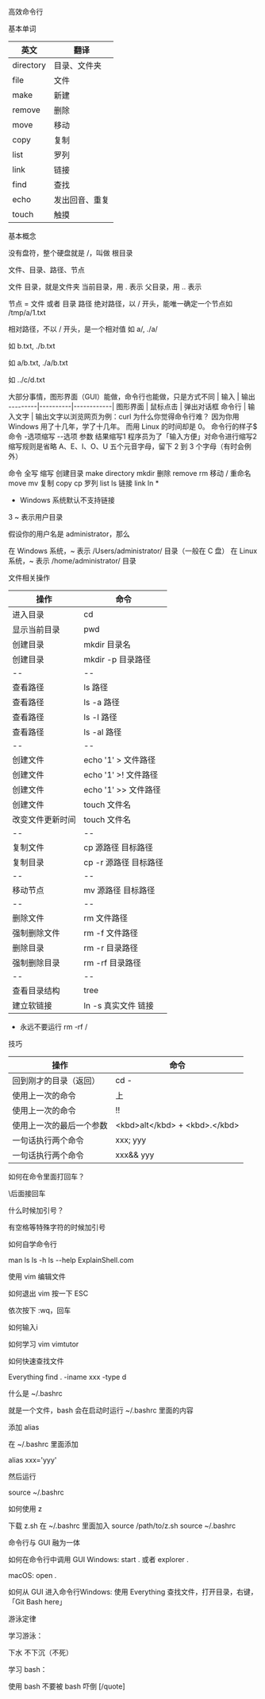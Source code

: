 
高效命令行

基本单词

英文      | 翻译
----------|----------------|
directory | 目录、文件夹
file      | 文件
make      | 新建
remove    | 删除
move      | 移动
copy      | 复制
list      | 罗列
link      | 链接
find      | 查找
echo      | 发出回音、重复
touch     | 触摸

基本概念


没有盘符，整个硬盘就是 /，叫做 根目录

文件、目录、路径、节点

文件
目录，就是文件夹
当前目录，用 . 表示
父目录，用 .. 表示


节点 = 文件 或者 目录
路径
绝对路径，以 / 开头，能唯一确定一个节点如 /tmp/a/1.txt


相对路径，不以 / 开头，是一个相对值
如 a/, ./a/

如 b.txt, ./b.txt

如 a/b.txt, ./a/b.txt

如 ../c/d.txt








大部分事情，图形界面（GUI）能做，命令行也能做，只是方式不同
         | 输入     | 输出
---------|----------|------------|
图形界面 | 鼠标点击 | 弹出对话框
命令行   | 输入文字 | 输出文字以浏览网页为例：curl
为什么你觉得命令行难？
因为你用 Windows 用了十几年，学了十几年。
而用 Linux 的时间却是 0。
命令行的样子$ 命令 -选项缩写 --选项 参数
结果缩写1 程序员为了「输入方便」对命令进行缩写2 缩写规则是省略 A、E、I、O、U 五个元音字母，留下 2 到 3 个字母（有时会例外）
















 命令
全写
缩写 
 创建目录
make directory
mkdir 
 删除
remove
rm 
 移动 / 重命名
move
mv 
 复制
copy
cp 
 罗列
list
ls 
 链接
link
ln * 


* Windows 系统默认不支持链接

3 ~ 表示用户目录

假设你的用户名是 administrator，那么


在 Windows 系统，~ 表示 /Users/administrator/ 目录（一般在 C 盘）
在 Linux 系统，~ 表示 /home/administrator/ 目录


文件相关操作

操作             | 命令
-----------------|-----------------------|
进入目录         | cd
显示当前目录     | pwd
创建目录         | mkdir 目录名
创建目录         | mkdir -p 目录路径
--               | --
查看路径         | ls 路径
查看路径         | ls -a 路径
查看路径         | ls -l 路径
查看路径         | ls -al 路径
--               | --
创建文件         | echo '1' &gt; 文件路径
创建文件         | echo '1' &gt;! 文件路径
创建文件         | echo '1' &gt;&gt; 文件路径
创建文件         | touch 文件名
改变文件更新时间 | touch 文件名
--               | --
复制文件         | cp 源路径 目标路径
复制目录         | cp -r 源路径 目标路径
--               | --
移动节点         | mv 源路径 目标路径
--               | --
删除文件         | rm 文件路径
强制删除文件     | rm -f 文件路径
删除目录         | rm -r 目录路径
强制删除目录     | rm -rf 目录路径
--               | --
查看目录结构     | tree
建立软链接       | ln -s 真实文件 链接

* 永远不要运行 rm -rf /

技巧

操作                     | 命令
-------------------------|-------------------------------|
回到刚才的目录（返回）   | cd -
使用上一次的命令         | 上
使用上一次的命令         | !!
使用上一次的最后一个参数 | &lt;kbd&gt;alt&lt;/kbd&gt; + &lt;kbd&gt;.&lt;/kbd&gt;
一句话执行两个命令       | xxx; yyy
一句话执行两个命令       | xxx&& yyy

如何在命令里面打回车？

\后面接回车

什么时候加引号？

有空格等特殊字符的时候加引号

如何自学命令行


man ls
ls -h
ls --help
ExplainShell.com


使用 vim 编辑文件


如何退出 vim
按一下 ESC

依次按下 :wq，回车


如何输入i

如何学习 vim
vimtutor 



如何快速查找文件


Everything
find . -iname xxx -type d


什么是 ~/.bashrc

就是一个文件，bash 会在启动时运行 ~/.bashrc 里面的内容

添加 alias

在 ~/.bashrc 里面添加

alias xxx='yyy'

然后运行

source ~/.bashrc

如何使用 z


下载 z.sh
在 ~/.bashrc 里面加入
    source /path/to/z.sh
source ~/.bashrc


命令行与 GUI 融为一体


如何在命令行中调用 GUI
Windows: start . 或者 explorer .

macOS: open .



如何从 GUI 进入命令行Windows: 使用 Everything 查找文件，打开目录，右键，「Git Bash here」



游泳定律

学习游泳：


下水
不下沉（不死）


学习 bash：


使用 bash
不要被 bash 吓倒
[/quote]

